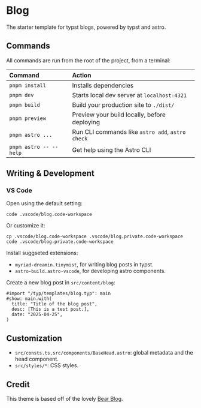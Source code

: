 # Blog

The starter template for typst blogs, powered by typst and astro.

## Commands

All commands are run from the root of the project, from a terminal:

| Command                | Action                                           |
| :--------------------- | :----------------------------------------------- |
| `pnpm install`         | Installs dependencies                            |
| `pnpm dev`             | Starts local dev server at `localhost:4321`      |
| `pnpm build`           | Build your production site to `./dist/`          |
| `pnpm preview`         | Preview your build locally, before deploying     |
| `pnpm astro ...`       | Run CLI commands like `astro add`, `astro check` |
| `pnpm astro -- --help` | Get help using the Astro CLI                     |

## Writing & Development

### VS Code

Open using the default setting:

```
code .vscode/blog.code-workspace
```

Or customize it:

```
cp .vscode/blog.code-workspace .vscode/blog.private.code-workspace
code .vscode/blog.private.code-workspace
```

Install suggseted extensions:

- `myriad-dreamin.tinymist`, for writing blog posts in typst.
- `astro-build.astro-vscode`, for developing astro components.

Create a new blog post in `src/content/blog`:

```typ
#import "/typ/templates/blog.typ": main
#show: main.with(
  title: "Title of the blog post",
  desc: [This is a test post.],
  date: "2025-04-25",
)
```

## Customization

- `src/consts.ts,src/components/BaseHead.astro`: global metadata and the head component.
- `src/styles/*`: CSS styles.

## Credit

This theme is based off of the lovely [Bear Blog](https://github.com/HermanMartinus/bearblog/).
